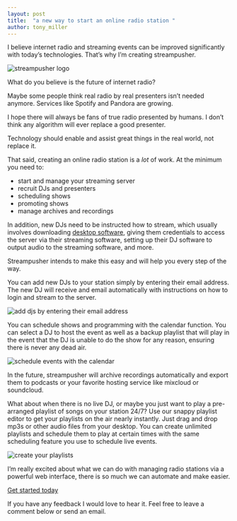 ```yaml
---
layout: post
title:  "a new way to start an online radio station "
author: tony_miller
---
```


I believe internet radio and streaming events can be improved significantly with today’s technologies. That’s why I’m creating streampusher.

![streampusher logo](/images/streampusher_logo.png)

What do you believe is the future of internet radio?

Maybe some people think real radio by real presenters isn’t needed anymore. Services like Spotify and Pandora are growing.

I hope there will always be fans of true radio presented by humans. I don’t think any algorithm will ever replace a good presenter.

Technology should enable and assist great things in the real world, not replace it.

That said, creating an online radio station is a *lot* of work. At the minimum you need to:

- start and manage your streaming server
- recruit DJs and presenters
- scheduling shows
- promoting shows
- manage archives and recordings

In addition, new DJs need to be instructed how to stream, which usually involves
downloading [desktop
software](http://freedrool.us/blog/big-list-of-source-clients), giving them credentials to access the server via their streaming software, setting up their DJ software to output audio to the streaming software, and more.

Streampusher intends to make this easy and will help you every step of the way.

You can add new DJs to your station simply by entering their email address. The new DJ will receive and email automatically with instructions on how to login and stream to the server.

![add djs by entering their email address](/images/add_dj_scrot.png)

You can schedule shows and programming with the calendar function. You can select a DJ to host the event as well as a backup playlist that will play in the event that the DJ is unable to do the show for any reason, ensuring there is never any dead air.

![schedule events with the calendar](/images/calendar_scrot.png)

In the future, streampusher will archive recordings automatically and export them to podcasts or your favorite hosting service like mixcloud or soundcloud.

What about when there is no live DJ, or maybe you just want to play a
pre-arranged playlist of songs on your station 24/7? Use our snappy playlist
editor to get your playlists on the air nearly instantly. Just drag and drop
mp3s or other audio files from your desktop. You can create unlimited playlists
and schedule them to play at certain times with the same scheduling feature you
use to schedule live events.

![create your playlists](/images/playlists_scrot.png)

I’m really excited about what we can do with managing radio stations via a
powerful web interface, there is so much we can automate and make easier.

[Get started today](https://streampusher.com/users/sign_up)

If you have any feedback I would love to hear it. Feel free to leave a comment below or
send an email.

